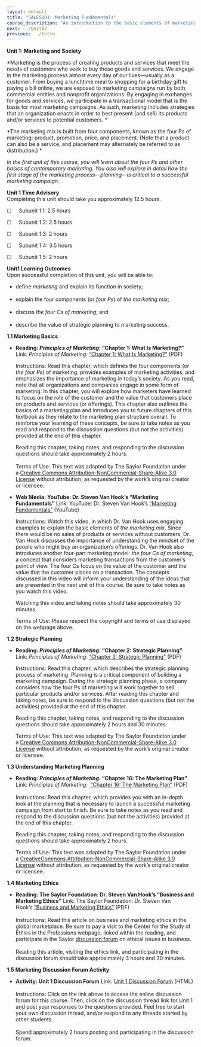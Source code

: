 ```yaml
---
layout: default
title: "SALES101: Marketing Fundamentals"
course_description: "An introduction to the basic elements of marketing for businesses and nonprofit organizations."
next: ../Unit02
previous: ../Intro
---
```

**Unit 1: Marketing and Society** <span id="1"></span> 

*Marketing is the process of creating products and services that meet
the needs of customers who seek to buy those goods and services. We
engage in the marketing process almost every day of our lives—usually as
a customer. From buying a lunchtime meal to shopping for a birthday gift
to paying a bill online, we are exposed to marketing campaigns run by
both commercial entities and nonprofit organizations. By engaging in
exchanges for goods and services, we participate in a transactional
model that is the basis for most marketing campaigns. As such, marketing
includes strategies that an organization enacts in order to best present
(and sell) its products and/or services to potential customers. *

*The marketing mix is built from four components, known as the four Ps
of marketing: product, promotion, price, and placement. (Note that a
product can also be a service, and placement may alternately be referred
to as distribution.) *

*In the first unit of this course, you will learn about the four Ps and
other basics of contemporary marketing. You also will explore in detail
how the first stage of the marketing process—planning—is critical to a
successful marketing campaign.*

**Unit 1 Time Advisory**  
Completing this unit should take you approximately 12.5 hours.  
  
 ☐     Subunit 1.1: 2.5 hours  
  
 ☐     Subunit 1.2: 2.5 hours  
  
 ☐     Subunit 1.3: 2 hours  
  
 ☐     Subunit 1.4: 3.5 hours  
  
 ☐     Subunit 1.5: 2 hours

**Unit1 Learning Outcomes**  
Upon successful completion of this unit, you will be able to:   
-   define *marketing* and explain its function in society;  
      
-   explain the four components (or *four Ps*) of *the marketing mix*;  
      
-   discuss *the four Cs of marketing*; and  
      
-   describe the value of strategic planning to marketing success.

**1.1 Marketing Basics** <span id="1.1"></span> 
-   **Reading: *Principles of Marketing*: “Chapter 1: What Is
    Marketing?”**
    Link: *Principles of Marketing*: [“Chapter 1: What Is
    Marketing?”](https://resources.saylor.org/wwwresources/archived/site/textbooks/Principles%20of%20Marketing.pdf) (PDF)  
      
     Instructions: Read this chapter, which defines the four components
    (or *the four Ps*) of marketing, provides examples of marketing
    activities, and emphasizes the importance of marketing in today’s
    society. As you read, note that all organizations and companies
    engage in some form of marketing. In this chapter, you will explore
    how marketers have learned to focus on the role of the customer and
    the value that customers place on products and services (or
    offerings). This chapter also outlines the basics of a marketing
    plan and introduces you to future chapters of this textbook as they
    relate to the marketing plan structure overall. To reinforce your
    learning of these concepts, be sure to take notes as you read and
    respond to the discussion questions (but not the activities)
    provided at the end of this chapter.  
      
     Reading this chapter, taking notes, and responding to the
    discussion questions should take approximately 2 hours.  
        
     Terms of Use: This text was adapted by The Saylor Foundation under
    a [Creative Commons Attribution-NonCommercial-Share-Alike 3.0
    License](http://creativecommons.org/licenses/by-nc-sa/3.0/) without
    attribution, as requested by the work’s original creator or
    licensee.

-   **Web Media: YouTube: Dr. Steven Van Hook’s “Marketing
    Fundamentals”**
    Link: YouTube: Dr. Steven Van Hook’s [“Marketing
    Fundamentals”](http://www.youtube.com/watch?v=B-6u-pPC1zI&list=UU9Xaz3ukHi1_LboWsF4gbHg&index=8&feature=plcp) (YouTube)  
      
     Instructions: Watch this video, in which Dr. Van Hook uses engaging
    examples to explain the basic elements of *the marketing mix*. Since
    there would be no sales of products or services without customers,
    Dr. Van Hook discusses the importance of understanding the mindset
    of the people who might buy an organization’s offerings. Dr. Van
    Hook also introduces another four-part marketing model: *the* *four
    Cs of marketing*, a concept that considers marketing transactions
    from the customer’s point of view. The four Cs focus on the value of
    the customer and the value that the customer places on a
    transaction. The concepts discussed in this video will inform your
    understanding of the ideas that are presented in the next unit of
    this course. Be sure to take notes as you watch this video.  
      
     Watching this video and taking notes should take approximately 30
    minutes.   
      
     Terms of Use: Please respect the copyright and terms of use
    displayed on the webpage above.  

**1.2 Strategic Planning** <span id="1.2"></span> 
-   **Reading: *Principles of Marketing*: “Chapter 2: Strategic
    Planning”**
    Link: *Principles of Marketing*: [“Chapter 2: Strategic
    Planning”](https://resources.saylor.org/wwwresources/archived/site/textbooks/Principles%20of%20Marketing.pdf) (PDF)  
      
     Instructions: Read this chapter, which describes the strategic
    planning process of marketing. Planning is a critical component of
    building a marketing campaign. During the strategic planning phase,
    a company considers how the four Ps of marketing will work together
    to sell particular products and/or services. After reading this
    chapter and taking notes, be sure to respond to the discussion
    questions (but not the activities) provided at the end of this
    chapter.  
      
     Reading this chapter, taking notes, and responding to the
    discussion questions should take approximately 2 hours and 30
    minutes.  
      
     Terms of Use: This text was adapted by The Saylor Foundation under
    a [Creative Commons Attribution-NonCommercial-Share-Alike 3.0
    License](http://creativecommons.org/licenses/by-nc-sa/3.0/) without
    attribution, as requested by the work’s original creator or
    licensee.

**1.3 Understanding Marketing Planning** <span id="1.3"></span> 
-   **Reading: *Principles of Marketing*: “Chapter 16: The Marketing
    Plan”**
    Link: *Principles of Marketing*: [ “Chapter 16: The Marketing
    Plan”](https://resources.saylor.org/wwwresources/archived/site/textbooks/Principles%20of%20Marketing.pdf) (PDF)  
        
     Instructions: Read this chapter, which provides you with an
    in-depth look at the planning that is necessary to launch a
    successful marketing campaign from start to finish. Be sure to take
    notes as you read and respond to the discussion questions (but not
    the activities) provided at the end of this chapter.  
      
     Reading this chapter, taking notes, and responding to the
    discussion questions should take approximately 2 hours.  
      
     Terms of Use: This text was adapted by The Saylor Foundation under
    a [Creative](http://creativecommons.org/licenses/by-nc-sa/3.0/)[Commons
    Attribution-NonCommercial-Share-Alike 3.0
    License](http://creativecommons.org/licenses/by-nc-sa/3.0/) without
    attribution, as requested by the work’s original creator or
    licensee.

**1.4 Marketing Ethics** <span id="1.4"></span> 
-   **Reading: The Saylor Foundation: Dr. Steven Van Hook’s “Business
    and Marketing Ethics”**
    Link: The Saylor Foundation: Dr. Steven Van Hook’s [“Business and
    Marketing
    Ethics”](https://resources.saylor.org/wwwresources/archived/site/wp-content/uploads/2012/12/BUS2036.1.pdf) (PDF)  
        
     Instructions: Read this article on business and marketing ethics in
    the global marketplace. Be sure to pay a visit to the Center for the
    Study of Ethics in the Professions webpage, linked within the
    reading, and participate in the Saylor [discussion
    forum](http://forums.saylor.org/topic/unit-6-1-ethical-issues/) on
    ethical issues in business.  
        
     Reading this article, visiting the ethics link, and participating
    in the discussion forum should take approximately 3 hours and 30
    minutes.

**1.5 Marketing Discussion Forum Activity** <span id="1.5"></span> 
-   **Activity: Unit 1 Discussion Forum**
    Link: [Unit 1 Discussion
    Forum](http://forums.saylor.org/forum/professional-development/certificate-programs/sales101-marketing-fundamentals/) (HTML)  
        
     Instructions: Click on the link above to access the online
    discussion forum for this course. Then, click on the discussion
    thread link for Unit 1 and post your responses to the questions
    provided. Feel free to start your own discussion thread, and/or
    respond to any threads started by other students.  
        
     Spend approximately 2 hours posting and participating in the
    discussion forum.


